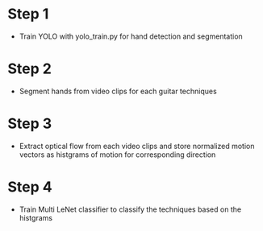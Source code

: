 # Step 1
- Train YOLO with yolo_train.py for hand detection and segmentation

# Step 2
- Segment hands from video clips for each guitar techniques

# Step 3
- Extract optical flow from each video clips and store normalized motion vectors as histgrams of motion for corresponding direction

# Step 4
- Train Multi LeNet classifier to classify the techniques based on the histgrams
